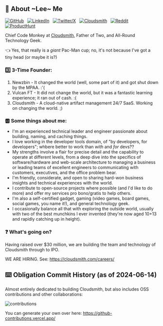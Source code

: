 ## :metal: About ~Lee~ Me

[![GitHub](https://img.shields.io/badge/GitHub-100000?style=for-the-badge&logo=github&logoColor=white)](https://github.com/lskillen) &nbsp; [![LinkedIn](https://img.shields.io/badge/LinkedIn-0077B5?style=for-the-badge&logo=linkedin&logoColor=white)](https://linkedin.com/in/lskillen) &nbsp; [![Twitter/X](https://img.shields.io/badge/Twitter\/X-000000?style=for-the-badge&logo=x&logoColor=white)](https://twitter.com/lskillen) &nbsp; [![Cloudsmith](https://img.shields.io/badge/Cloudsmith-2A6FE1?style=for-the-badge&logo=cloudsmith&logoColor=white)](https://cloudsmith.com/blog/author/lee) &nbsp; [![Reddit](https://img.shields.io/badge/Reddit-FF4500?style=for-the-badge&logo=reddit&logoColor=white)](https://www.reddit.com/user/lskillen/) &nbsp; [![ProductHunt](https://img.shields.io/badge/producthunt-DA552F?style=for-the-badge&logo=producthunt&logoColor=white)](https://www.producthunt.com/@lskillen)

Chief Code Monkey at [Cloudsmith](https://cloudsmith.com), Father of Two, and All-Round Technology Geek.

👈 Yes, that really is a *giant* Pac-Man cup; no, it's not because I've got a tiny head (or maybe it is?)

### 3️⃣ 3-Time Founder:

1. Newzbin - It changed the world (well, some part of it) and got shut down by the MPAA. :'(
2. Vulcan FT - It did not change the world, but it was a fantastic learning experience; it ran out of cash. :(
3. Cloudsmith - A cloud-native artifact management 24/7 SaaS. Working on changing the world. ;)

### 🆎 Some things about me:

- I'm an experienced technical leader and engineer passionate about building, naming, and caching things.
- I love working in the developer tools domain, of "by developers, for developers"; whbere better to work than _with_ and _for_ devs??
- My strengths involve a flair for precise detail and the capability to operate at different levels, from a deep dive into the specifics of software/hardware and web-scale architecture to managing a business or leading teams of excellent engineers to communicating with customers, executives, and the office problem bear.
- I'm friendly, considerate, and open to sharing hard-won business insights and technical experiences with the world.
- I contribute to open-source projects where possible (and I'd like to do more) and offer my services pro bono/gratis to help others.
- I'm also a self-certified gadget, gaming (video games, board games, social games, you name it!), and general technology geek.
- I occasionally balance all that with exploring the outside world, usually with two of the best munchkins I ever invented (they're now aged 10+13 and rapidly catching up in height).

### ❓ What's going on?

Having raised over $30 million, we are building the team and technology of Cloudsmith through to IPO.

WE ARE HIRING. See: https://cloudsmith.com/careers/

## ⌨️ Obligation Commit History (as of 2024-06-14)

Almost entirely dedicated to building Cloudsmith, but also includes OSS contributions and other collaborations:

![contributions](https://github.com/lskillen/lskillen/assets/2248287/df77b496-6ff5-41fe-b68a-b1be5663bf0b)

You can generate your own over here:
https://github-contributions.vercel.app/

<!--
**lskillen/lskillen** is a ✨ _special_ ✨ repository because its `README.md` (this file) appears on your GitHub profile.

Here are some ideas to get you started:

- 🔭 I’m currently working on ...
- 🌱 I’m currently learning ...
- 👯 I’m looking to collaborate on ...
- 🤔 I’m looking for help with ...
- 💬 Ask me about ...
- 📫 How to reach me: ...
- 😄 Pronouns: ...
- ⚡ Fun fact: ...
-->
